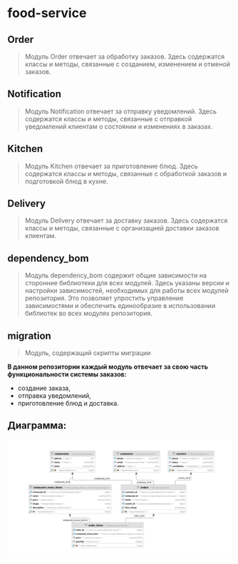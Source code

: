 # food-service

## Order
> Модуль Order отвечает за обработку заказов. Здесь содержатся классы и методы, связанные с созданием, изменением и 
> отменой заказов.

## Notification
> Модуль Notification отвечает за отправку уведомлений. Здесь содержатся классы и методы, связанные с отправкой 
> уведомлений клиентам о состоянии и изменениях в заказах.

## Kitchen
>Модуль Kitchen отвечает за приготовление блюд. Здесь содержатся классы и методы, связанные с обработкой заказов и 
> подготовкой блюд в кухне.

## Delivery
> Модуль Delivery отвечает за доставку заказов. Здесь содержатся классы и методы, связанные с организацией доставки 
> заказов клиентам.

## dependency_bom
> Модуль dependency_bom содержит общие зависимости на сторонние библиотеки для всех модулей. Здесь указаны версии и 
> настройки зависимостей, необходимых для работы всех модулей репозитория. Это позволяет упростить управление 
> зависимостями и обеспечить единообразие в использовании библиотек во всех модулях репозитория.

## migration
> Модуль, содержащий скрипты миграции
> 

**В данном репозитории каждый модуль отвечает за свою часть функциональности системы заказов:** 
* создание заказа, 
* отправка уведомлений, 
* приготовление блюд и доставка.

## Диаграмма:
![diagram](order-service/src/main/resources/diagram.png)